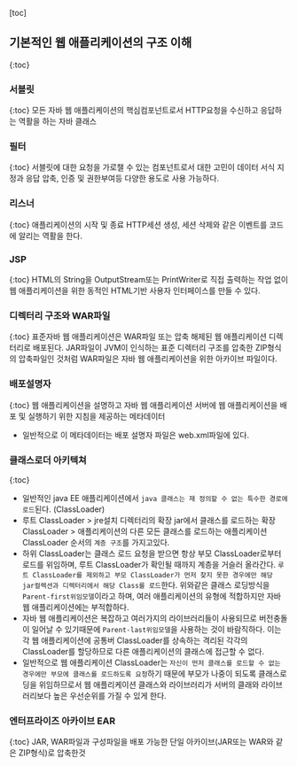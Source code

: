[toc] <!-- 목차 생성 -->

 
## 기본적인 웹 애플리케이션의 구조 이해
{:toc}

### 서블릿
{:toc}
모든 자바 웹 애플리케이션의 핵심컴포넌트로서 HTTP요청을 수신하고 응답하는 역활을 하는 자바 클래스

### 필터
{:toc}
서블릿에 대한 요청을 가로챌 수 있는 컴포넌트로서 대한 고민이 데이터 서식 지정과 응답 압축, 인증 및 권한부여등 다양한 용도로 사용 가능하다.

### 리스너
{:toc}
애플리케이션의 시작 및 종료 HTTP세션 생성, 세션 삭제와 같은 이벤트를 코드에 알리는 역활을 한다.

### JSP
{:toc}
HTML의 String을 OutputStream또는 PrintWriter로 직접 출력하는 작업 없이 웹 애플리케이션을 위한 동적인 HTML기반 사용자 인터페이스를 만들 수 있다.

### 디렉터리 구조와 WAR파일
{:toc}
표준자바 웹 애플리케이션은 WAR파일 또는 압축 해제된 웹 애플리케이션 디렉터리로 배포된다. JAR파일이 JVM이 인식하는 표준 디렉터리 구조를 압축한 ZIP형식의 압축파일인 것처럼 WAR파일은 자바 웹 애플리케이션을 위한 아카이브 파일이다.

### 배포설명자
{:toc}
웹 애플리케이션을 설명하고 자바 웹 애플리케이션 서버에 웹 애플리케이션을 배포 및 실행하기 위한 지침을 제공하는 메타데이터
* 일반적으로 이 메타데이터는 배포 설명자 파일은 web.xml파일에 있다.

### 클래스로더 아키텍쳐
{:toc}
* 일반적인 java EE 애플리케이션에서 `java 클래스는 재 정의할 수 없는 특수한 경로에 로드`된다. (ClassLoader)
* 루트 ClassLoader > jre설치 디렉터리의 확장 jar에서 클래스를 로드하는 확장 ClassLoader > 애플리케이션의 다른 모든 클래스를 로드하는 애플리케이션 ClassLoader 순서의 `계층 구조`를 가지고있다.
* 하위 ClassLoader는 클래스 로드 요청을 받으면 항상 부모 ClassLoader로부터 로드를 위임하며, 루트 ClassLoader가 확인될 때까지 계층을 거슬러 올라간다. `루트 ClassLoader를 제외하고 부모 ClassLoader가 먼저 찾지 못한 경우에만 해당 jar컬렉션과 디렉터리에서 해당 Class를 로드`한다.
위와같은 클래스 로딩방식을 `Parent-first위임모델`이라고 하며, 여러 애플리케이션의 유형에 적합하지만 자바 웹 애플리케이션에는 부적합하다.
* 자바 웹 애플리케이션은 복잡하고 여러가지의 라이브러리들이 사용되므로 버전충돌이 일어날 수 있기때문에 `Parent-last위임모델`을 사용하는 것이 바람직하다. 이는 각 웹 애플리케이션에 공통버 ClassLoader를 상속하는 격리된 각각의 ClassLoader를 할당하므로 다른 애플리케이션의 클래스에 접근할 수 없다.
* 일반적으로 웹 애플리케이션 ClassLoader는 `자신이 먼저 클래스를 로드할 수 없는 경우에만 부모에 클래스를 로드하도록 요청`하기 때문에 부모가 나중이 되도록 클래스로딩을 위임하므로서 웹 애플리케이션 클래스와 라이브러리가 서버의 클래와 라이브러리보다 높은 우선순위를 가질 수 있게 한다.

### 엔터프라이즈 아카이브 EAR
{:toc}
JAR, WAR파일과 구성파일을 배포 가능한 단일 아카이브(JAR또는 WAR와 같은 ZIP형식)로 압축한것